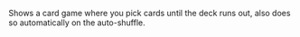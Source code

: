 Shows a card game where you pick cards until the deck runs out, also does so automatically on the auto-shuffle. 
